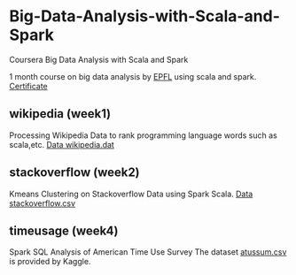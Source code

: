 # Big-Data-Analysis-with-Scala-and-Spark
Coursera Big Data Analysis with Scala and Spark

1 month course on big data analysis by [EPFL](https://www.coursera.org/learn/scala-spark-big-data) using scala and spark. [Certificate](https://coursera.org/share/fdc4e69ea71386a3741ac63d3d3930c9)

## wikipedia (week1)

Processing Wikipedia Data to rank programming language words such as scala,etc.
[Data wikipedia.dat](http://alaska.epfl.ch/~dockermoocs/bigdata/wikipedia.dat)

## stackoverflow (week2)
Kmeans Clustering on Stackoverflow Data using Spark Scala.
[Data stackoverflow.csv](http://alaska.epfl.ch/~dockermoocs/bigdata/stackoverflow.csv)

## timeusage (week4)

Spark SQL Analysis of American Time Use Survey
The dataset [atussum.csv](https://www.kaggle.com/bls/american-time-use-survey/data) is provided by Kaggle.

